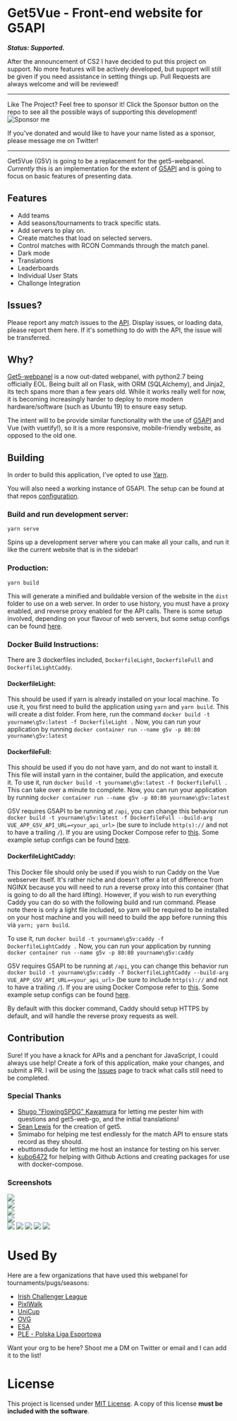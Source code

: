 # Get5Vue - Front-end website for G5API
_**Status: Supported.**_

After the announcement of CS2 I have decided to put this project on support. No more features will be actively developed, but supoprt will still be given if you need assistance in setting things up. Pull Requests are always welcome and will be reviewed!

---

Like The Project? Feel free to sponsor it! Click the Sponsor button on the repo to see all the possible ways of supporting this development!  
![Sponsor me](https://phlexplexi.co/sponsor.png)

If you've donated and would like to have your name listed as a sponsor, please message me on Twitter!

---

Get5Vue (G5V) is going to be a replacement for the get5-webpanel. _Currently_ this is an implementation for the extent of [G5API](https://github.com/phlexplexico/G5API) and is going to focus on basic features of presenting data.


## Features
- Add teams
- Add seasons/tournaments to track specific stats.
- Add servers to play on.
- Create matches that load on selected servers.
- Control matches with RCON Commands through the match panel.
- Dark mode
- Translations
- Leaderboards
- Individual User Stats
- Challonge Integration

## Issues?
Please report any *match* issues to the [API](https://github.com/phlexplexico/G5API). Display issues, or loading data, please report them here. If it's something to do with the API, the issue will be transferred.

## Why?
[Get5-webpanel](https://github.com/phlexplexico/get5-webpanel) is a now out-dated webpanel, with python2.7 being officially EOL. Being built all on Flask, with ORM (SQLAlchemy), and Jinja2, its tech spans more than a few years old. While it works really well for now, it is becoming increasingly harder to deploy to more modern hardware/software (such as Ubuntu 19) to ensure easy setup.

The intent will to be provide similar functionality with the use of [G5API](https://github.com/phlexplexico/G5API) and Vue (with vuetify!), so it is a more responsive, mobile-friendly website, as opposed to the old one. 

## Building
In order to build this application, I've opted to use [Yarn](https://yarnpkg.com/lang/en/).

You will also need a working instance of G5API. The setup can be found at that repos [configuration](https://github.com/PhlexPlexico/G5API/wiki/Configuration).

### Build and run development server: 
```yarn serve``` 

Spins up a development server where you can make all your calls, and run it like the current website that is in the sidebar!

### Production: 
```yarn build```

This will generate a minified and buildable version of the website in the `dist` folder to use on a web server. In order to use history, you must have a proxy enabled, and reverse proxy enabled for the API calls. There is some setup involved, depending on your flavour of web servers, but some setup configs can be found [here](https://github.com/PhlexPlexico/G5V/wiki).

### Docker Build Instructions:

There are 3 dockerfiles included, `DockerfileLight`,  `DockerfileFull` and `DockerfileLightCaddy`.

#### DockerfileLight:
This should be used if yarn is already installed on your local machine. 
To use it, you first need to build the application using ```yarn``` and ```yarn build```. This will create a dist folder. 
From here, run the command ```docker build -t yourname\g5v:latest -f DockerfileLight .```
Now, you can run your application by running ```docker container run --name g5v -p 80:80 yourname\g5v:latest```

#### DockerfileFull:
This should be used if you do not have yarn, and do not want to install it. 
This file will install yarn in the container, build the application, and execute it. 
To use it, run ```docker build -t yourname\g5v:latest -f DockerfileFull .```
This can take over a minute to complete.
Now, you can run your application by running ```docker container run --name g5v -p 80:80 yourname\g5v:latest```

G5V requires G5API to be running at `/api`, you can change this behavior run `docker build -t yourname\g5v:latest -f DockerfileFull --build-arg VUE_APP_G5V_API_URL=<your_api_url>` (be sure to include `http(s)://` and not to have a trailing `/`). If you are using Docker Compose refer to [this](https://docs.docker.com/compose/compose-file/compose-file-v3/#args).
Some example setup configs can be found [here](https://github.com/PhlexPlexico/G5V/wiki).

#### DockerfileLightCaddy:
This Docker file should only be used if you wish to run Caddy on the Vue webserver itself. It's rather niche and doesn't offer a lot of difference from NGINX because you will need to run a reverse proxy into this container (that is going to do all the hard lifting). However, if you wish to run everything Caddy you can do so with the following build and run command. Please note there is only a light file included, so yarn will be required to be installed on your host machine and you will need to build the app before running this via `yarn; yarn build`.

To use it, run ```docker build -t yourname\g5v:caddy -f DockerfileLightCaddy .```
Now, you can run your application by running `docker container run --name g5v -p 80:80 yourname\g5v:caddy` 

G5V requires G5API to be running at `/api`, you can change this behavior run `docker build -t yourname\g5v:caddy -f DockerfileLightCaddy --build-arg VUE_APP_G5V_API_URL=<your_api_url>` (be sure to include `http(s)://` and not to have a trailing `/`). If you are using Docker Compose refer to [this](https://docs.docker.com/compose/compose-file/compose-file-v3/#args).
Some example setup configs can be found [here](https://github.com/PhlexPlexico/G5V/wiki).

By default with this docker command, Caddy should setup HTTPS by default, and will handle the reverse proxy requests as well.

## Contribution
Sure! If you have a knack for APIs and a penchant for JavaScript, I could always use help! Create a fork of this application, make your changes, and submit a PR. I will be using the [Issues](https://github.com/G5V/issues) page to track what calls still need to be completed.

### Special Thanks
- [Shugo "FlowingSPDG" Kawamura](https://github.com/FlowingSPDG) for letting me pester him with questions and get5-web-go, and the initial translations!
- [Sean Lewis](https://github.com/splewis) for the creation of get5.
- Smimabo for helping me test endlessly for the match API to ensure stats record as they should.
- ebuttonsdude for letting me host an instance for testing on his server.
- [kubo6472](https://github.com/kubo6472) for helping with Github Actions and creating packages for use with docker-compose.

### Screenshots  
![](./screenshots/MainPage.png)  
![](./screenshots/MainPageLoggedIn.png)  
![](./screenshots/SideMenuLoggedOut.png)  
![](./screenshots/SideMenuLoggedIn.png)  
![](./screenshots/TeamPage.png)
![](./screenshots/TeamSpecificPage.png)
![](./screenshots/MatchInfo.png)
![](./screenshots/ProfilePage.png)
![](./screenshots/ServersPage.png)

# Used By
Here are a few organizations that have used this webpanel for tournaments/pugs/seasons:

 - [Irish Challenger League](https://www.iclhub.ie/)
 - [PixlWalk](https://discord.gg/dUN5G5ttQ5)
 - [UniCup](https://fb.com/UniCupSVK)
 - [OVG](https://ovg.cz)
 - [ESA](https://esportsa.cz)
 - [PLE - Polska Liga Esportowa](https://ple.gg/)

Want your org to be here? Shoot me a DM on Twitter or email and I can add it to the list!

# License
This project is licensed under [MIT License](http://opensource.org/licenses/MIT). A copy of this license **must be included with the software**.
